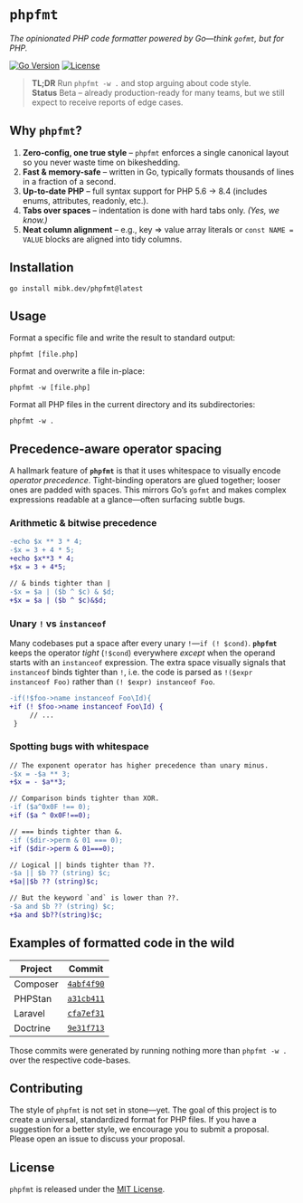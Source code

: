 # `phpfmt`

*The opinionated PHP code formatter powered by Go—think `gofmt`, but for PHP.*

[![Go Version](https://img.shields.io/github/go-mod/go-version/mibk/phpfmt)](https://golang.org)
[![License](https://img.shields.io/github/license/mibk/phpfmt)](LICENSE)

> **TL;DR**	Run `phpfmt -w .` and stop arguing about code style. \
> **Status**	Beta – already production-ready for many teams,
> but we still expect to receive reports of edge cases.

## Why `phpfmt`?

 1. **Zero-config, one true style** – `phpfmt` enforces a single canonical layout
    so you never waste time on bikeshedding.
 2. **Fast & memory-safe** – written in Go,
    typically formats thousands of lines in a fraction of a second.
 3. **Up-to-date PHP** – full syntax support for PHP 5.6 → 8.4
    (includes enums, attributes, readonly, etc.).
 4. **Tabs over spaces** – indentation is done with hard tabs only.
    *(Yes, we know.)*
 5. **Neat column alignment** – e.g., key ⇒ value array literals
    or `const NAME = VALUE` blocks are aligned into tidy columns.

## Installation

    go install mibk.dev/phpfmt@latest

## Usage

Format a specific file and write the result to standard output:

    phpfmt [file.php]

Format and overwrite a file in-place:

    phpfmt -w [file.php]

Format all PHP files in the current directory and its subdirectories:

    phpfmt -w .

## Precedence-aware operator spacing

A hallmark feature of **`phpfmt`** is that it uses whitespace to visually encode *operator precedence*.
Tight-binding operators are glued together; looser ones are padded with spaces.
This mirrors Go’s `gofmt` and makes complex expressions readable at a glance—often surfacing subtle bugs.

### Arithmetic & bitwise precedence

```diff
-echo $x ** 3 * 4;
-$x = 3 + 4 * 5;
+echo $x**3 * 4;
+$x = 3 + 4*5;

// & binds tighter than |
-$x = $a | ($b ^ $c) & $d;
+$x = $a | ($b ^ $c)&$d;
```

### Unary `!` vs `instanceof`

Many codebases put a space after every unary `!`—`if (! $cond)`.
**`phpfmt`** keeps the operator *tight* (`!$cond`) everywhere
*except* when the operand starts with an `instanceof` expression.
The extra space visually signals that `instanceof` binds tighter than `!`,
i.e. the code is parsed as `!($expr instanceof Foo)` rather than `(! $expr) instanceof Foo`.

```diff
-if(!$foo->name instanceof Foo\Id){
+if (! $foo->name instanceof Foo\Id) {
     // ...
 }
```

### Spotting bugs with whitespace

```diff
// The exponent operator has higher precedence than unary minus.
-$x = -$a ** 3;
+$x = - $a**3;

// Comparison binds tighter than XOR.
-if ($a^0x0F !== 0);
+if ($a ^ 0x0F!==0);

// === binds tighter than &.
-if ($dir->perm & 01 === 0);
+if ($dir->perm & 01===0);

// Logical || binds tighter than ??.
-$a || $b ?? (string) $c;
+$a||$b ?? (string)$c;

// But the keyword `and` is lower than ??.
-$a and $b ?? (string) $c;
+$a and $b??(string)$c;
```

## Examples of formatted code in the wild

| Project  | Commit                                                         |
| -------- | -------------------------------------------------------------- |
| Composer | [`4abf4f90`](https://github.com/mibk/composer/commit/4abf4f90) |
| PHPStan  | [`a31cb411`](https://github.com/mibk/phpstan/commit/a31cb411)  |
| Laravel  | [`cfa7ef31`](https://github.com/mibk/laravel/commit/cfa7ef31)  |
| Doctrine | [`9e31f713`](https://github.com/mibk/doctrine/commit/9e31f713) |

Those commits were generated by running nothing more than `phpfmt -w .`
over the respective code-bases.

## Contributing

The style of `phpfmt` is not set in stone—yet.
The goal of this project is to create a universal, standardized format for PHP files.
If you have a suggestion for a better style, we encourage you to submit a proposal.
Please open an issue to discuss your proposal.

## License

`phpfmt` is released under the [MIT License](LICENSE).
